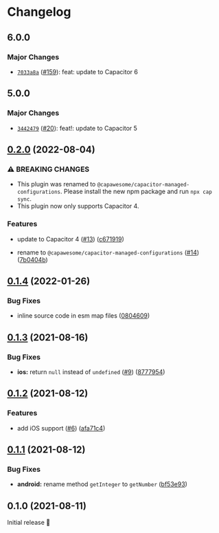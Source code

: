 # Changelog

## 6.0.0

### Major Changes

- [`7033a8a`](https://github.com/capawesome-team/capacitor-plugins/commit/7033a8a42984523902f125239c3623e1e872b489) ([#159](https://github.com/capawesome-team/capacitor-plugins/pull/159)): feat: update to Capacitor 6

## 5.0.0

### Major Changes

- [`3442479`](https://github.com/capawesome-team/capacitor-plugins/commit/3442479e9927c8a9641b0f27c04268d2bdb189a4) ([#20](https://github.com/capawesome-team/capacitor-plugins/pull/20)): feat!: update to Capacitor 5

## [0.2.0](https://github.com/capawesome-team/capacitor-managed-configurations/compare/v0.1.4...v0.2.0) (2022-08-04)

### ⚠ BREAKING CHANGES

- This plugin was renamed to `@capawesome/capacitor-managed-configurations`. Please install the new npm package and run `npx cap sync`.
- This plugin now only supports Capacitor 4.

### Features

- update to Capacitor 4 ([#13](https://github.com/capawesome-team/capacitor-managed-configurations/issues/13)) ([c671919](https://github.com/capawesome-team/capacitor-managed-configurations/commit/c671919c281d286051114cc25ea334245ea51018))

- rename to `@capawesome/capacitor-managed-configurations` ([#14](https://github.com/capawesome-team/capacitor-managed-configurations/issues/14)) ([7b0404b](https://github.com/capawesome-team/capacitor-managed-configurations/commit/7b0404bc8a48de155bc5376acaf1ed7a5543dd38))

## [0.1.4](https://github.com/robingenz/capacitor-managed-configurations/compare/v0.1.3...v0.1.4) (2022-01-26)

### Bug Fixes

- inline source code in esm map files ([0804609](https://github.com/robingenz/capacitor-managed-configurations/commit/08046095a5db2d77368aba261a9e88829ae35c74))

## [0.1.3](https://github.com/robingenz/capacitor-managed-configurations/compare/v0.1.2...v0.1.3) (2021-08-16)

### Bug Fixes

- **ios:** return `null` instead of `undefined` ([#9](https://github.com/robingenz/capacitor-managed-configurations/issues/9)) ([8777954](https://github.com/robingenz/capacitor-managed-configurations/commit/87779549813ecbeda09fd9a11e3ac4f50f0693d6))

## [0.1.2](https://github.com/robingenz/capacitor-managed-configurations/compare/v0.1.1...v0.1.2) (2021-08-12)

### Features

- add iOS support ([#6](https://github.com/robingenz/capacitor-managed-configurations/issues/6)) ([afa71c4](https://github.com/robingenz/capacitor-managed-configurations/commit/afa71c4704f49a0ba2e61e460be4c26a42ad3a37))

## [0.1.1](https://github.com/robingenz/capacitor-managed-configurations/compare/v0.1.0...v0.1.1) (2021-08-12)

### Bug Fixes

- **android:** rename method `getInteger` to `getNumber` ([bf53e93](https://github.com/robingenz/capacitor-managed-configurations/commit/bf53e93b0530d3d55753f2e09b36ad65cc5d2024))

## 0.1.0 (2021-08-11)

Initial release 🎉
